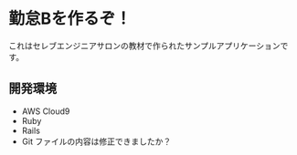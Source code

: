 # 勤怠Bを作るぞ！

これはセレブエンジニアサロンの教材で作られたサンプルアプリケーションです。

## 開発環境

* AWS Cloud9
* Ruby
* Rails
* Git
ファイルの内容は修正できましたか？
